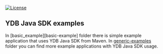 [![License](https://img.shields.io/badge/License-Apache%202.0-blue.svg)](https://github.com/ydb-platform/ydb-java-examples/blob/main/LICENSE)

## YDB Java SDK examples

In [basic_example][basic-example] folder there is simple example application that uses YDB Java SDK from Maven.
In [generic-examples][generic-examples] folder you can find more example applications with YDB Java SDK usage.

[basic_example]: https://github.com/ydb-platform/ydb-java-examples/tree/master/basic_example
[generic-examples]: https://github.com/ydb-platform/ydb-java-examples/tree/master/ydb-cookbook

